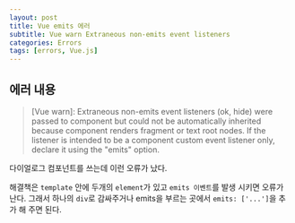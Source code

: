 ```yaml
---
layout: post
title: Vue emits 에러
subtitle: Vue warn Extraneous non-emits event listeners
categories: Errors
tags: [errors, Vue.js]
---
```


## 에러 내용

> [Vue warn]: Extraneous non-emits event listeners (ok, hide) were passed to component but could not be automatically inherited because component renders fragment or text root nodes. If the listener is intended to be a component custom event listener only, declare it using the "emits" option.

다이얼로그 컴포넌트를 쓰는데 이런 오류가 났다.

해결책은 `template` 안에 두개의 `element`가 있고 `emits 이벤트`를 발생 시키면 오류가 난다. 그래서 하나의 `div`로 감싸주거나 emits을 부르는 곳에서 `emits: ['...']`을 추가 해 주면 된다.
